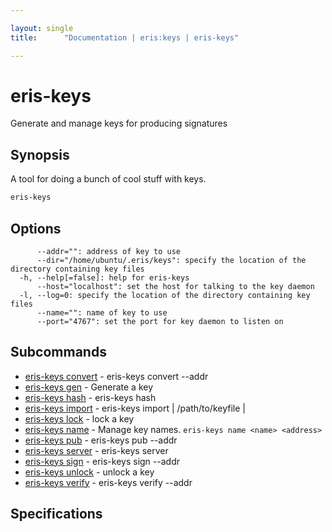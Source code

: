 ```yaml
---

layout: single
title:      "Documentation | eris:keys | eris-keys"

---
```


# eris-keys

Generate and manage keys for producing signatures

## Synopsis

A tool for doing a bunch of cool stuff with keys.

```bash
eris-keys
```

## Options

```
      --addr="": address of key to use
      --dir="/home/ubuntu/.eris/keys": specify the location of the directory containing key files
  -h, --help[=false]: help for eris-keys
      --host="localhost": set the host for talking to the key daemon
  -l, --log=0: specify the location of the directory containing key files
      --name="": name of key to use
      --port="4767": set the port for key daemon to listen on
```

## Subcommands

* [eris-keys convert](/docs/documentation/keys/0.11.3/eris-keys_convert/)	 - eris-keys convert --addr <address>
* [eris-keys gen](/docs/documentation/keys/0.11.3/eris-keys_gen/)	 - Generate a key
* [eris-keys hash](/docs/documentation/keys/0.11.3/eris-keys_hash/)	 - eris-keys hash <some data>
* [eris-keys import](/docs/documentation/keys/0.11.3/eris-keys_import/)	 - eris-keys import <priv key> | /path/to/keyfile | <key json>
* [eris-keys lock](/docs/documentation/keys/0.11.3/eris-keys_lock/)	 - lock a key
* [eris-keys name](/docs/documentation/keys/0.11.3/eris-keys_name/)	 - Manage key names. `eris-keys name <name> <address>`
* [eris-keys pub](/docs/documentation/keys/0.11.3/eris-keys_pub/)	 - eris-keys pub --addr <addr>
* [eris-keys server](/docs/documentation/keys/0.11.3/eris-keys_server/)	 - eris-keys server
* [eris-keys sign](/docs/documentation/keys/0.11.3/eris-keys_sign/)	 - eris-keys sign --addr <address> <hash>
* [eris-keys unlock](/docs/documentation/keys/0.11.3/eris-keys_unlock/)	 - unlock a key
* [eris-keys verify](/docs/documentation/keys/0.11.3/eris-keys_verify/)	 - eris-keys verify --addr <addr> <hash> <sig>

## Specifications


